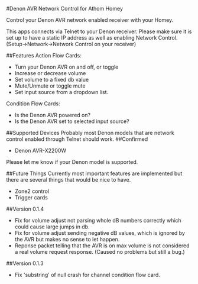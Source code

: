 #Denon AVR Network Control for Athom Homey

Control your Denon AVR network enabled receiver with your Homey.

This apps connects via Telnet to your Denon receiver. Please make sure it is set up to have a static IP address as well as enabling Network Control. (Setup->Network->Network Control on your receiver)

##Features
Action Flow Cards:
* Turn your Denon AVR on and off, or toggle
* Increase or decrease volume
* Set volume to a fixed db value
* Mute/Unmute or toggle mute
* Set input source from a dropdown list.

Condition Flow Cards:
* Is the Denon AVR powered on?
* Is the Denon AVR set to selected input source?


##Supported Devices
Probably most Denon models that are network control enabled through Telnet should work.
##Confirmed
* Denon AVR-X2200W

Please let me know if your Denon model is supported.


##Future Things
Currently most important features are implemented but there are several things that would be nice to have.
* Zone2 control 
* Trigger cards

##Version 0.1.4
* Fix for volume adjust not parsing whole dB numbers correctly which could cause large jumps in db.
* Fix for volume adjust sending negative dB values, which is ignored by the AVR but makes no sense to let happen. 
* Reponse packet telling that the AVR is on max volume is not considered a real volume request response. (Caused no problems but still a bug.)

##Version 0.1.3
* Fix 'substring' of null crash for channel condition flow card.